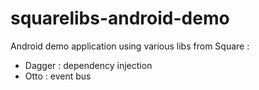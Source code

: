 squarelibs-android-demo
===================

Android demo application using various libs from Square :
 - Dagger : dependency injection
 - Otto : event bus